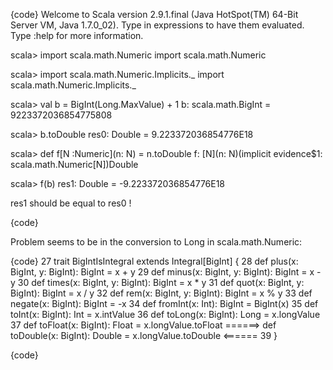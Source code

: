 {code}
Welcome to Scala version 2.9.1.final (Java HotSpot(TM) 64-Bit Server VM, Java 1.7.0_02).
Type in expressions to have them evaluated.
Type :help for more information.

scala> import scala.math.Numeric
import scala.math.Numeric

scala> import scala.math.Numeric.Implicits._
import scala.math.Numeric.Implicits._

scala> val b = BigInt(Long.MaxValue) + 1
b: scala.math.BigInt = 9223372036854775808

scala> b.toDouble
res0: Double = 9.223372036854776E18

scala> def f[N :Numeric](n: N) = n.toDouble
f: [N](n: N)(implicit evidence$1: scala.math.Numeric[N])Double

scala> f(b)
res1: Double = -9.223372036854776E18

res1 should be equal to res0 !

{code}

Problem seems to be in the conversion to Long in scala.math.Numeric:

{code}
27	  trait BigIntIsIntegral extends Integral[BigInt] {
28	    def plus(x: BigInt, y: BigInt): BigInt = x + y
29	    def minus(x: BigInt, y: BigInt): BigInt = x - y
30	    def times(x: BigInt, y: BigInt): BigInt = x * y
31	    def quot(x: BigInt, y: BigInt): BigInt = x / y
32	    def rem(x: BigInt, y: BigInt): BigInt = x % y
33	    def negate(x: BigInt): BigInt = -x
34	    def fromInt(x: Int): BigInt = BigInt(x)
35	    def toInt(x: BigInt): Int = x.intValue
36	    def toLong(x: BigInt): Long = x.longValue
37	    def toFloat(x: BigInt): Float = x.longValue.toFloat
======>     def toDouble(x: BigInt): Double = x.longValue.toDouble   <======
39	  }

{code}
